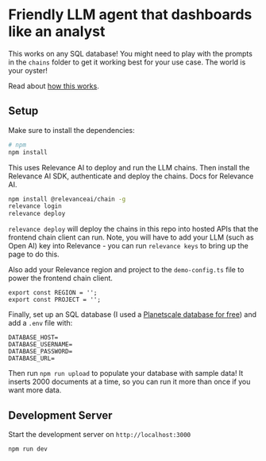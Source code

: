 # Friendly LLM agent that dashboards like an analyst

This works on any SQL database! You might need to play with the prompts in the `chains` folder to get it working best for your use case. The world is your oyster!

Read about [how this works](https://documentation.relevanceai.com/guides/charting-agent).

## Setup

Make sure to install the dependencies:

```bash
# npm
npm install
```

This uses Relevance AI to deploy and run the LLM chains. Then install the Relevance AI SDK, authenticate and deploy the chains. Docs for Relevance AI.

```bash
npm install @relevanceai/chain -g
relevance login
relevance deploy
```

`relevance deploy` will deploy the chains in this repo into hosted APIs that the frontend chain client can run. Note, you will have to add your LLM (such as Open AI) key into Relevance - you can run `relevance keys` to bring up the page to do this.

Also add your Relevance region and project to the `demo-config.ts` file to power the frontend chain client.

```
export const REGION = '';
export const PROJECT = '';
```

Finally, set up an SQL database (I used a [Planetscale database for free](https://planetscale.com/)) and add a `.env` file with:

```
DATABASE_HOST=
DATABASE_USERNAME=
DATABASE_PASSWORD=
DATABASE_URL=
```

Then run `npm run upload` to populate your database with sample data! It inserts 2000 documents at a time, so you can run it more than once if you want more data.

## Development Server

Start the development server on `http://localhost:3000`

```bash
npm run dev
```
